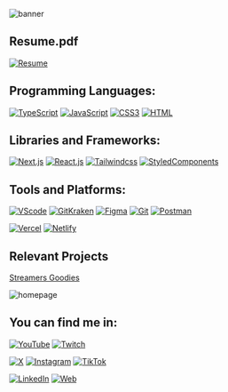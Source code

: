 ![banner](https://github.com/TheFabi8A/thefabi8a/assets/104035823/61928861-5067-44b8-b439-153b01f024cd)

## Resume.pdf

[![Resume](https://img.shields.io/badge/Resume-EC1C24?style=for-the-badge&logo=adobeacrobatreader&logoColor=white&labelColor=000)](https://www.thefabi8a.tech/resume.pdf)

## Programming Languages:

[![TypeScript](https://img.shields.io/badge/TypeScript-3178C6?style=for-the-badge&logo=typescript&logoColor=white&labelColor=101010)]()
[![JavaScript](https://img.shields.io/badge/JavaScript-F7DF1E?style=for-the-badge&logo=javascript&logoColor=white&labelColor=101010)]()
[![CSS3](https://img.shields.io/badge/css3-1572B6?style=for-the-badge&logo=css3&logoColor=white&labelColor=101010)]()
[![HTML](https://img.shields.io/badge/html-E34F26?style=for-the-badge&logo=html5&logoColor=white&labelColor=101010)]()

## Libraries and Frameworks:

[![Next.js](https://img.shields.io/badge/next.js-FFF?style=for-the-badge&logo=next.js&logoColor=white&labelColor=101010)](https://nextjs.org/)
[![React.js](https://img.shields.io/badge/react.js-61DAFB?style=for-the-badge&logo=react&logoColor=white&labelColor=101010)](https://react.dev/)
[![Tailwindcss](https://img.shields.io/badge/tailwindcss-06B6D4?style=for-the-badge&logo=tailwindcss&logoColor=white&labelColor=101010)](https://tailwindcss.com/)
[![StyledComponents](https://img.shields.io/badge/styled_components-DB7093?style=for-the-badge&logo=styled-components&logoColor=white&labelColor=101010)](https://styled-components.com/)

## Tools and Platforms:

[![VScode](https://img.shields.io/badge/vscode-007ACC?style=for-the-badge&logo=visualstudiocode&logoColor=white&labelColor=101010)](https://code.visualstudio.com/)
[![GitKraken](https://img.shields.io/badge/gitkraken-179287?style=for-the-badge&logo=gitkraken&logoColor=white&labelColor=101010)](https://www.gitkraken.com/)
[![Figma](https://img.shields.io/badge/figma-F24E1E?style=for-the-badge&logo=figma&logoColor=white&labelColor=101010)](https://www.figma.com/)
[![Git](https://img.shields.io/badge/git-F05032?style=for-the-badge&logo=git&logoColor=white&labelColor=101010)](https://git-scm.com/)
[![Postman](https://img.shields.io/badge/postman-FF6C37?style=for-the-badge&logo=postman&logoColor=white&labelColor=101010)](https://git-scm.com/)

[![Vercel](https://img.shields.io/badge/vercel-fff?style=for-the-badge&logo=vercel&logoColor=white&labelColor=000)](https://vercel.com/)
[![Netlify](https://img.shields.io/badge/netlify-00C7B7?style=for-the-badge&logo=netlify&logoColor=white&labelColor=000)](https://www.netlify.com/)

## Relevant Projects
[Streamers Goodies](https://streamers-goodies.vercel.app/)

![homepage](https://github.com/user-attachments/assets/efe52dd2-45ec-4ace-a4fa-83cc9938c0be)

## You can find me in:

[![YouTube](https://img.shields.io/badge/thefabi8a_dev-FF0000?style=for-the-badge&logo=youtube&logoColor=white&labelColor=101010)](https://www.youtube.com/channel/UCy3FaRR8C36BSaltZTP7HPw)
[![Twitch](https://img.shields.io/badge/thefabi8a-9146FF?style=for-the-badge&logo=twitch&logoColor=white&labelColor=101010)](https://twitch.tv/thefabi8a)

[![X](https://img.shields.io/badge/thefabi8adev-FFFFFF?style=for-the-badge&logo=X&logoColor=white&labelColor=000)](https://twitter.com/TheFabi8ADev)
[![Instagram](https://img.shields.io/badge/thefabi8adev-E4405F?style=for-the-badge&logo=instagram&logoColor=white&labelColor=101010)](https://www.instagram.com/thefabi8a.dev/)
[![TikTok](https://img.shields.io/badge/thefabi8a.dev-fff?style=for-the-badge&logo=tiktok&logoColor=white&labelColor=000)](https://tiktok.com/@thefabi8a.dev)

[![LinkedIn](https://img.shields.io/badge/fabian_ochoa-0077B5?style=for-the-badge&logo=linkedin&logoColor=white&labelColor=101010)](https://www.linkedin.com/in/fabian-ochoa)
[![Web](https://img.shields.io/badge/Website-TheFabi8A.tech-fff?style=for-the-badge&logo=dev.to&logoColor=white&labelColor=000)](https://thefabi8a.tech/en)
